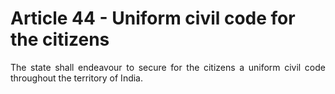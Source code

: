 # Article 44 - Uniform civil code for the citizens

<div style="text-align: justify">The state shall endeavour to secure for the citizens a uniform civil code throughout the territory of India.</div>